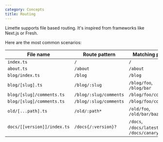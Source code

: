 ```yaml
---
category: Concepts
title: Routing
---
```


Limette supports file based routing. It's inspired from frameworks like Next.js or Fresh.

Here are the most common scenarios:

| **File name**               | **Route pattern**      | **Matching paths**                      |
| --------------------------- | ---------------------- | --------------------------------------- |
| `index.ts`                  | `/`                    | `/`                                     |
| `about.ts`                  | `/about`               | `/about`                                |
| `blog/index.ts`             | `/blog`                | `/blog`                                 |
| `blog/[slug].ts`            | `/blog/:slug`          | `/blog/foo`, `/blog/bar`                |
| `blog/[slug]/comments.ts`   | `/blog/:slug/comments` | `/blog/foo/comments`                    |
| `blog/[slug]/comments.ts`   | `/blog/:slug/comments` | `/blog/foo/comments`                    |
| `old/[...path].ts`          | `/old/:path*`          | `/old/foo`, `/old/bar/baz`              |
| `docs/[[version]]/index.ts` | `/docs{/:version}?`    | `/docs`, `/docs/latest`, `/docs/canary` |
